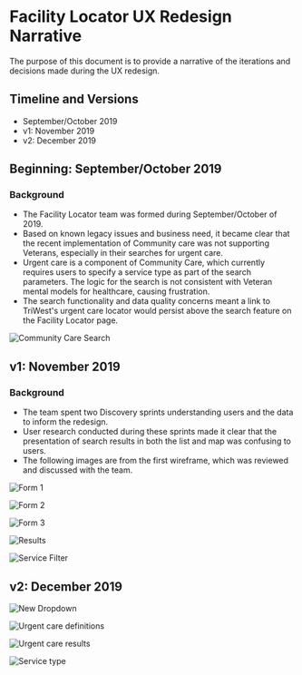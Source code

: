 # Facility Locator UX Redesign Narrative

The purpose of this document is to provide a narrative of the iterations and decisions made during the UX redesign. 

## Timeline and Versions
- September/October 2019
- v1: November 2019
- v2: December 2019

## Beginning: September/October 2019

### Background
- The Facility Locator team was formed during September/October of 2019. 
- Based on known legacy issues and business need, it became clear that the recent implementation of Community care was not supporting Veterans, especially in their searches for urgent care. 
- Urgent care is a component of Community Care, which currently requires users to specify a service type as part of the search parameters. The logic for the search is not consistent with Veteran mental models for healthcare, causing frustration. 
- The search functionality and data quality concerns meant a link to TriWest's urgent care locator would persist above the search feature on the Facility Locator page.

![Community Care Search](https://github.com/department-of-veterans-affairs/va.gov-team/blob/master/products/facilities/facility-locator/images/community%20care.png)

## v1: November 2019

### Background
- The team spent two Discovery sprints understanding users and the data to inform the redesign. 
- User research conducted during these sprints made it clear that the presentation of search results in both the list and map was confusing to users. 
- The following images are from the first wireframe, which was reviewed and discussed with the team. 

![Form 1](https://github.com/department-of-veterans-affairs/va.gov-team/blob/master/products/facilities/facility-locator/images/FL-form-1.png)

![Form 2](https://github.com/department-of-veterans-affairs/va.gov-team/blob/master/products/facilities/facility-locator/images/FL-form-2.png)

![Form 3](https://github.com/department-of-veterans-affairs/va.gov-team/blob/master/products/facilities/facility-locator/images/FL-form-3.png)

![Results](https://github.com/department-of-veterans-affairs/va.gov-team/blob/master/products/facilities/facility-locator/images/FL-services-filter-wire.png)

![Service Filter](https://github.com/department-of-veterans-affairs/va.gov-team/blob/master/products/facilities/facility-locator/images/FL-services-filter-wire.png)

## v2: December 2019

![New Dropdown](https://github.com/department-of-veterans-affairs/va.gov-team/blob/master/products/facilities/facility-locator/images/facility%20type%20drop%20down%20v2.png)

![Urgent care definitions](https://github.com/department-of-veterans-affairs/va.gov-team/blob/master/products/facilities/facility-locator/images/urgent%20care%20filter%20by%20service%20v2.png)

![Urgent care results](https://github.com/department-of-veterans-affairs/va.gov-team/blob/master/products/facilities/facility-locator/images/urgent%20care%20results%20v2.png)

![Service type](https://github.com/department-of-veterans-affairs/va.gov-team/blob/master/products/facilities/facility-locator/images/v2%20service%20filter.png)


